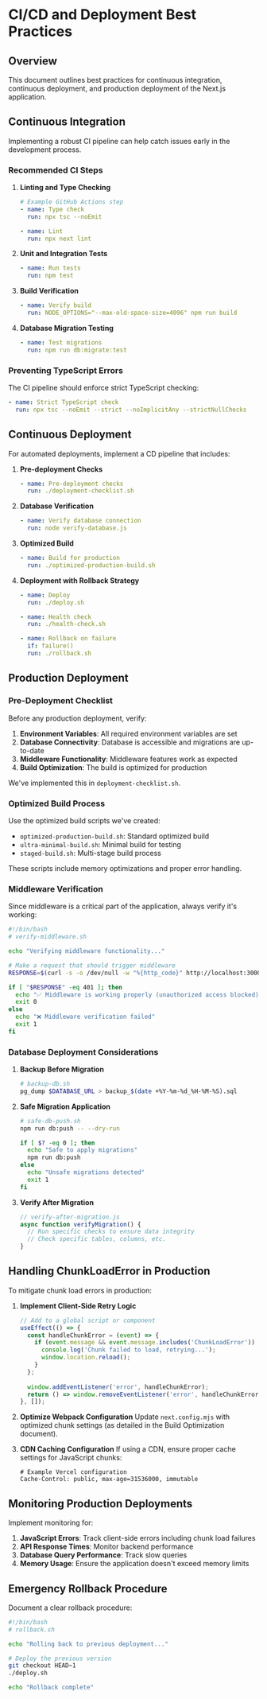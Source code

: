 # CI/CD and Deployment Best Practices

## Overview

This document outlines best practices for continuous integration, continuous deployment, and production deployment of the Next.js application.

## Continuous Integration

Implementing a robust CI pipeline can help catch issues early in the development process.

### Recommended CI Steps

1. **Linting and Type Checking**
   ```yaml
   # Example GitHub Actions step
   - name: Type check
     run: npx tsc --noEmit
   
   - name: Lint
     run: npx next lint
   ```

2. **Unit and Integration Tests**
   ```yaml
   - name: Run tests
     run: npm test
   ```

3. **Build Verification**
   ```yaml
   - name: Verify build
     run: NODE_OPTIONS="--max-old-space-size=4096" npm run build
   ```

4. **Database Migration Testing**
   ```yaml
   - name: Test migrations
     run: npm run db:migrate:test
   ```

### Preventing TypeScript Errors

The CI pipeline should enforce strict TypeScript checking:

```yaml
- name: Strict TypeScript check
  run: npx tsc --noEmit --strict --noImplicitAny --strictNullChecks
```

## Continuous Deployment

For automated deployments, implement a CD pipeline that includes:

1. **Pre-deployment Checks**
   ```yaml
   - name: Pre-deployment checks
     run: ./deployment-checklist.sh
   ```

2. **Database Verification**
   ```yaml
   - name: Verify database connection
     run: node verify-database.js
   ```

3. **Optimized Build**
   ```yaml
   - name: Build for production
     run: ./optimized-production-build.sh
   ```

4. **Deployment with Rollback Strategy**
   ```yaml
   - name: Deploy
     run: ./deploy.sh
   
   - name: Health check
     run: ./health-check.sh
   
   - name: Rollback on failure
     if: failure()
     run: ./rollback.sh
   ```

## Production Deployment

### Pre-Deployment Checklist

Before any production deployment, verify:

1. **Environment Variables**: All required environment variables are set
2. **Database Connectivity**: Database is accessible and migrations are up-to-date
3. **Middleware Functionality**: Middleware features work as expected
4. **Build Optimization**: The build is optimized for production

We've implemented this in `deployment-checklist.sh`.

### Optimized Build Process

Use the optimized build scripts we've created:

- `optimized-production-build.sh`: Standard optimized build
- `ultra-minimal-build.sh`: Minimal build for testing
- `staged-build.sh`: Multi-stage build process

These scripts include memory optimizations and proper error handling.

### Middleware Verification

Since middleware is a critical part of the application, always verify it's working:

```bash
#!/bin/bash
# verify-middleware.sh

echo "Verifying middleware functionality..."

# Make a request that should trigger middleware
RESPONSE=$(curl -s -o /dev/null -w "%{http_code}" http://localhost:3000/protected-route)

if [ "$RESPONSE" -eq 401 ]; then
  echo "✅ Middleware is working properly (unauthorized access blocked)"
  exit 0
else
  echo "❌ Middleware verification failed"
  exit 1
fi
```

### Database Deployment Considerations

1. **Backup Before Migration**
   ```bash
   # backup-db.sh
   pg_dump $DATABASE_URL > backup_$(date +%Y-%m-%d_%H-%M-%S).sql
   ```

2. **Safe Migration Application**
   ```bash
   # safe-db-push.sh
   npm run db:push -- --dry-run
   
   if [ $? -eq 0 ]; then
     echo "Safe to apply migrations"
     npm run db:push
   else
     echo "Unsafe migrations detected"
     exit 1
   fi
   ```

3. **Verify After Migration**
   ```typescript
   // verify-after-migration.js
   async function verifyMigration() {
     // Run specific checks to ensure data integrity
     // Check specific tables, columns, etc.
   }
   ```

## Handling ChunkLoadError in Production

To mitigate chunk load errors in production:

1. **Implement Client-Side Retry Logic**
   ```javascript
   // Add to a global script or component
   useEffect(() => {
     const handleChunkError = (event) => {
       if (event.message && event.message.includes('ChunkLoadError')) {
         console.log('Chunk failed to load, retrying...');
         window.location.reload();
       }
     };
     
     window.addEventListener('error', handleChunkError);
     return () => window.removeEventListener('error', handleChunkError);
   }, []);
   ```

2. **Optimize Webpack Configuration**
   Update `next.config.mjs` with optimized chunk settings (as detailed in the Build Optimization document).

3. **CDN Caching Configuration**
   If using a CDN, ensure proper cache settings for JavaScript chunks:
   
   ```
   # Example Vercel configuration
   Cache-Control: public, max-age=31536000, immutable
   ```

## Monitoring Production Deployments

Implement monitoring for:

1. **JavaScript Errors**: Track client-side errors including chunk load failures
2. **API Response Times**: Monitor backend performance
3. **Database Query Performance**: Track slow queries
4. **Memory Usage**: Ensure the application doesn't exceed memory limits

## Emergency Rollback Procedure

Document a clear rollback procedure:

```bash
#!/bin/bash
# rollback.sh

echo "Rolling back to previous deployment..."

# Deploy the previous version
git checkout HEAD~1
./deploy.sh

echo "Rollback complete"
```